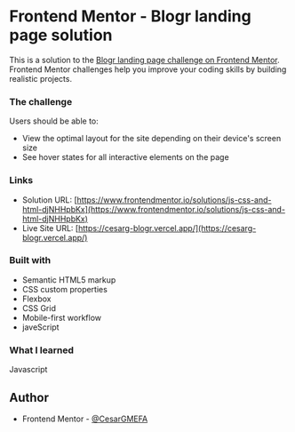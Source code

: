 # Frontend Mentor - Blogr landing page solution

This is a solution to the [Blogr landing page challenge on Frontend Mentor](https://www.frontendmentor.io/challenges/blogr-landing-page-EX2RLAApP). Frontend Mentor challenges help you improve your coding skills by building realistic projects. 

### The challenge

Users should be able to:

- View the optimal layout for the site depending on their device's screen size
- See hover states for all interactive elements on the page

### Links

- Solution URL: [https://www.frontendmentor.io/solutions/js-css-and-html-djNHHpbKx](https://www.frontendmentor.io/solutions/js-css-and-html-djNHHpbKx)
- Live Site URL: [https://cesarg-blogr.vercel.app/](https://cesarg-blogr.vercel.app/)


### Built with

- Semantic HTML5 markup
- CSS custom properties
- Flexbox
- CSS Grid
- Mobile-first workflow
- javeScript


### What I learned

Javascript


## Author

- Frontend Mentor - [@CesarGMEFA](https://www.frontendmentor.io/profile/CesarGMEFA)

